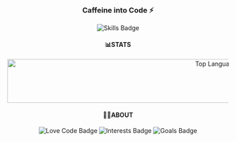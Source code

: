 
<h3 align="center"> Caffeine into Code ⚡</h3>

<p align="center">
  <img src="https://img.shields.io/badge/Skills-Python%20|%20JavaScript%20|%20Data%20Science%20|%20Cybersecurity-blue?style=flat&logo=python&logoColor=white" alt="Skills Badge" />
</p>



<h4 align="center">📊STATS</h4>
<p align="center">
  <img width="980" height="100" src="https://github-readme-stats.vercel.app/api/top-langs/?username=rayxtn&langs_count=6&layout=compact&theme=radical" alt="Top Languages Used" />
</p>


<!-- About Me Section -->
<h4 align="center">👨‍💻ABOUT</h4>
<p align="center">
  <img src="https://img.shields.io/badge/Love-Code-009688?style=flat&logo=code&logoColor=white" alt="Love Code Badge" />
  <img src="https://img.shields.io/badge/Interests-Cybersecurity%20|%20Data%20Science-ff5722?style=flat&logo=security&logoColor=white" alt="Interests Badge" />
  <img src="https://img.shields.io/badge/Goals-Senior%20Software%20Engineer-blue?style=flat&logo=star&logoColor=white" alt="Goals Badge" />
</p>

